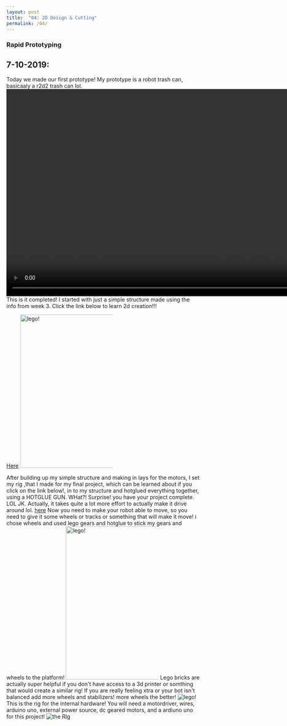 ```yaml
---
layout: post
title:  "04: 2D Design & Cutting"
permalink: /04/
---
```


### Rapid Prototyping

<h2>7-10-2019:</h2>
Today we made our first prototype! My prototype is a robot trash can, basicaaly a r2d2 trash can lol.
<video width="955" height="541" controls>
	<source src="mov1.MOV" type="video/mp4">
</video>
This is it completed! I started with just a simple structure made using the info from week 3. Click the link below to learn 2d creation!!!

[Here](https://jonjonr13.github.io/PHYS-12-assignments/03/)
<img src="IMG_6585.JPG" alt="lego!" style="height: 400px; max-width: 48%">

After building up my simple structure and making in lays for the motors, I set my rig ,that I made for my final project, which can be learned about if you click on the link below!, in to my structure and hotglued everything together, using a HOTGLUE GUN. WHat?! Surprise! you have your project complete. LOL JK. Actually, it takes quite a lot more effort to actually make it drive around lol. 
[here](https://jonjonr13.github.io/PHYS-12-assignments/12/)
Now you need to make your robot able to move, so you need to give it some wheels or tracks or something that will make it move! i chose wheels and used lego gears and hotglue to stick my gears and wheels to the platform!
<img src="IMG_6587.JPG" alt="lego!" style="height: 400px; max-width: 48%">
Lego bricks are actually super helpful if you don't have access to a 3d printer or somthing that would create a similar rig!
If you are really feeling xtra or your bot isn't balanced add more wheels and stabilizers! more wheels the better!
<img src="rig1.JPG" alt="lego!">
This is the rig for the internal hardware! You will need a motordriver, wires, arduino uno, external power source, dc geared motors, and a ardiuno uno for this project!
<img src="rig2.JPG" alt="the RIg">

<!-- Or, you can also directly include HTML, for example to make a split image -->




